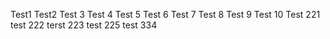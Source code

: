 Test1 Test2 Test 3  Test 4 Test 5 Test 6 Test 7 Test 8 Test 9 Test 10 Test 221 test 222 terst 223 test 225 test 334
